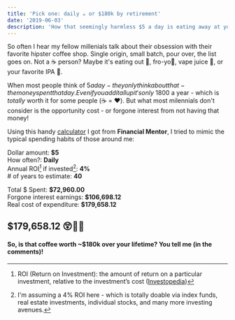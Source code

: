 ```yaml
---
title: 'Pick one: daily ☕ or $180k by retirement'
date: '2019-06-03'
description: 'How that seemingly harmless $5 a day is eating away at your potential gains'
---
```


So often I hear my fellow millenials talk about their obsession with their favorite hipster coffee shop. Single origin, small batch, pour over, the list goes on. Not a ☕ person? Maybe it's eating out 🥘, fro-yo🍦, vape juice 💨, or your favorite IPA 🍺.

When most people think of $5 a day - they only think about that - the money spent that day. Even if you add it all up it's only ~$1800 a year - which is _totally_ worth it for some people (☕ = ❤️). But what most milennials don't consider is the opportunity cost - or forgone interest from not having that money!

Using this handy [calculator](https://financialmentor.com/calculator/latte-factor-calculator) I got from **Financial Mentor**, I tried to mimic the typical spending habits of those around me:

Dollar amount: **\$5**  
How often?: **Daily**  
Annual ROI[^1] if invested[^2]: **4%**  
\# of years to estimate: **40**

Total \$ Spent: **\$72,960.00**  
Forgone interest earnings: **\$106,698.12**  
Real cost of expenditure: **\$179,658.12**

## **\$179,658.12** 😲🤯🤑

#### So, is that coffee worth ~\$180k over your lifetime? You tell me (in the comments)!

[^1]: ROI (Return on Investment): the amount of return on a particular investment, relative to the investment’s cost ([Investopedia](https://www.investopedia.com/terms/r/returnoninvestment.asp))
[^2]: I'm assuming a 4% ROI here - which is totally doable via index funds, real estate investments, individual stocks, and many more investing avenues.
